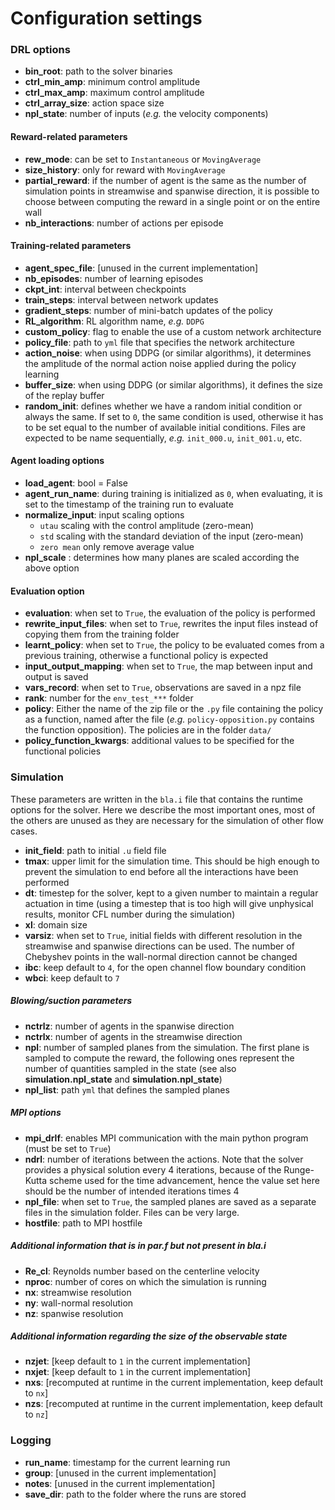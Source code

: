 # Configuration settings

### DRL options
- **bin_root**: path to the solver binaries
- **ctrl_min_amp**: minimum control amplitude
- **ctrl_max_amp**: maximum control amplitude
- **ctrl_array_size**: action space size
- **npl_state**: number of inputs (*e.g.* the velocity components)

#### Reward-related parameters
- **rew_mode**: can be set to `Instantaneous` or `MovingAverage`
- **size_history**: only for reward with `MovingAverage`
- **partial_reward**: if the number of agent is the same as the number of simulation points in streamwise and spanwise direction, it is possible to choose between computing the reward in a single point or on the entire wall
- **nb_interactions**: number of actions per episode

#### Training-related parameters
- **agent_spec_file**: \[unused in the current implementation\]
- **nb_episodes**: number of learning episodes
- **ckpt_int**: interval between checkpoints
- **train_steps**: interval between network updates
- **gradient_steps**: number of mini-batch updates of the policy
- **RL_algorithm**: RL algorithm name, *e.g.* `DDPG`
- **custom_policy**: flag to enable the use of a custom network architecture
- **policy_file**: path to `yml` file that specifies the network architecture
- **action_noise**: when using DDPG (or similar algorithms), it determines the amplitude of the normal action noise applied during the policy learning
- **buffer_size**: when using DDPG (or similar algorithms), it defines the size of the replay buffer  
- **random_init**: defines whether we have a random initial condition or always the same. If set to `0`, the same condition is used, otherwise it has to be set equal to the number of available initial conditions. Files are expected to be name sequentially, *e.g.* `init_000.u`, `init_001.u`, etc.
    
#### Agent loading options
- **load_agent**: bool = False
- **agent_run_name**: during training is initialized as `0`, when evaluating, it is set to the timestamp of the training run to evaluate
- **normalize_input**: input scaling options
    + `utau` scaling with the control amplitude (zero-mean)
    + `std` scaling with the standard deviation of the input (zero-mean)   
    + `zero mean` only remove average value
- **npl_scale** : determines how many planes are scaled according the above option

#### Evaluation option
- **evaluation**: when set to `True`, the evaluation of the policy is performed
- **rewrite_input_files**: when set to `True`, rewrites the input files instead of copying them from the training folder
- **learnt_policy**: when set to `True`, the policy to be evaluated comes from a previous training, otherwise a functional policy is expected
- **input_output_mapping**: when set to `True`, the map between input and output is saved
- **vars_record**: when set to `True`, observations are saved in a npz file
- **rank**: number for the `env_test_***` folder
- **policy**: Either the name of the zip file or the `.py` file containing the policy as a function, named after the file (*e.g.* `policy-opposition.py` contains the function opposition). The policies are in the folder `data/`
- **policy_function_kwargs**: additional values to be specified for the functional policies

### Simulation

These parameters are written in the `bla.i` file that contains the runtime options for the solver. Here we describe the most important ones, most of the others are unused as they are necessary for the simulation of other flow cases.

- **init_field**: path to initial `.u` field file
- **tmax**: upper limit for the simulation time. This should be high enough to prevent the simulation to end before all the interactions have been performed
- **dt**: timestep for the solver, kept to a given number to maintain a regular actuation in time (using a timestep that is too high will give unphysical results, monitor CFL number during the simulation)
- **xl**: domain size
- **varsiz**: when set to `True`, initial fields with different resolution in the streamwise and spanwise directions can be used. The number of Chebyshev points in the wall-normal direction cannot be changed
- **ibc**: keep default to `4`, for the open channel flow boundary condition
- **wbci**: keep default to `7`

##### Blowing/suction parameters
- **nctrlz**: number of agents in the spanwise direction
- **nctrlx**: number of agents in the streamwise direction
- **npl**: number of sampled planes from the simulation. The first plane is sampled to compute the reward, the following ones represent the number of quantities sampled in the state (see also **simulation.npl_state** and **simulation.npl_state**) 
- **npl_list**: path `yml` that defines the sampled planes

##### MPI options
- **mpi_drlf**: enables MPI communication with the main python program (must be set to `True`)
- **ndrl**: number of iterations between the actions. Note that the solver provides a physical solution every 4 iterations, because of the Runge-Kutta scheme used for the time advancement, hence the value set here should be the number of intended iterations times 4 
- **npl_file**: when set to `True`, the sampled planes are saved as a separate files in the simulation folder. Files can be very large.
- **hostfile**: path to MPI hostfile

##### Additional information that is in par.f but not present in bla.i
- **Re_cl**: Reynolds number based on the centerline velocity
- **nproc**: number of cores on which the simulation is running
- **nx**: streamwise resolution
- **ny**: wall-normal resolution
- **nz**: spanwise resolution

##### Additional information regarding the size of the observable state
- **nzjet**: \[keep default to `1` in the current implementation\]
- **nxjet**: \[keep default to `1` in the current implementation\]
- **nxs**: \[recomputed at runtime in the current implementation, keep default to `nx`\]
- **nzs**: \[recomputed at runtime in the current implementation, keep default to `nz`\]

### Logging

- **run_name**: timestamp for the current learning run
- **group**: \[unused in the current implementation\]
- **notes**: \[unused in the current implementation\]
- **save_dir**: path to the folder where the runs are stored